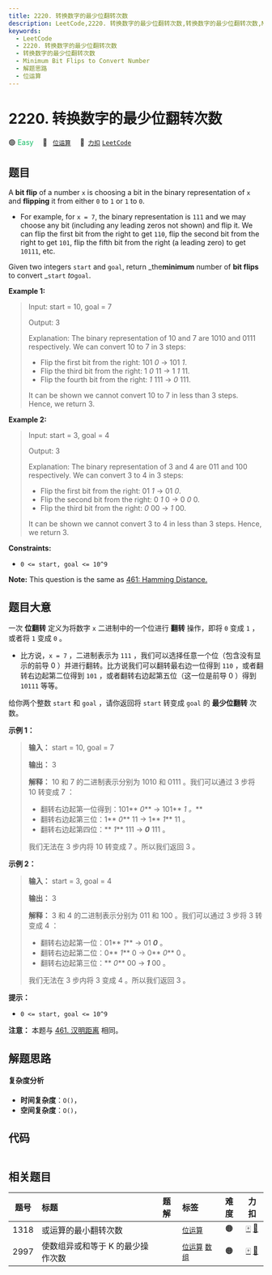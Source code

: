 ```yaml
---
title: 2220. 转换数字的最少位翻转次数
description: LeetCode,2220. 转换数字的最少位翻转次数,转换数字的最少位翻转次数,Minimum Bit Flips to Convert Number,解题思路,位运算
keywords:
  - LeetCode
  - 2220. 转换数字的最少位翻转次数
  - 转换数字的最少位翻转次数
  - Minimum Bit Flips to Convert Number
  - 解题思路
  - 位运算
---
```


# 2220. 转换数字的最少位翻转次数

🟢 <font color=#15bd66>Easy</font>&emsp; 🔖&ensp; [`位运算`](/tag/bit-manipulation.md)&emsp; 🔗&ensp;[`力扣`](https://leetcode.cn/problems/minimum-bit-flips-to-convert-number) [`LeetCode`](https://leetcode.com/problems/minimum-bit-flips-to-convert-number)

## 题目

A **bit flip** of a number `x` is choosing a bit in the binary representation
of `x` and **flipping** it from either `0` to `1` or `1` to `0`.

  * For example, for `x = 7`, the binary representation is `111` and we may choose any bit (including any leading zeros not shown) and flip it. We can flip the first bit from the right to get `110`, flip the second bit from the right to get `101`, flip the fifth bit from the right (a leading zero) to get `10111`, etc.

Given two integers `start` and `goal`, return _the**minimum** number of **bit
flips** to convert _`start` _to_`goal`.



**Example 1:**

> Input: start = 10, goal = 7
> 
> Output: 3
> 
> Explanation: The binary representation of 10 and 7 are 1010 and 0111 respectively. We can convert 10 to 7 in 3 steps:
> - Flip the first bit from the right: 101 _0_ -> 101 _1_.
> - Flip the third bit from the right: 1 _0_ 11 -> 1 _1_ 11.
> - Flip the fourth bit from the right: _1_ 111 -> _0_ 111.
> 
> It can be shown we cannot convert 10 to 7 in less than 3 steps. Hence, we return 3.

**Example 2:**

> Input: start = 3, goal = 4
> 
> Output: 3
> 
> Explanation: The binary representation of 3 and 4 are 011 and 100 respectively. We can convert 3 to 4 in 3 steps:
> - Flip the first bit from the right: 01 _1_ -> 01 _0_.
> - Flip the second bit from the right: 0 _1_ 0 -> 0 _0_ 0.
> - Flip the third bit from the right: _0_ 00 -> _1_ 00.
> 
> It can be shown we cannot convert 3 to 4 in less than 3 steps. Hence, we return 3.

**Constraints:**

  * `0 <= start, goal <= 10^9`



**Note:** This question is the same as [461: Hamming
Distance.](https://leetcode.com/problems/hamming-distance/description/)


## 题目大意

一次 **位翻转**  定义为将数字 `x` 二进制中的一个位进行 **翻转**  操作，即将 `0` 变成 `1` ，或者将 `1` 变成 `0` 。

  * 比方说，`x = 7` ，二进制表示为 `111` ，我们可以选择任意一个位（包含没有显示的前导 0 ）并进行翻转。比方说我们可以翻转最右边一位得到 `110` ，或者翻转右边起第二位得到 `101` ，或者翻转右边起第五位（这一位是前导 0 ）得到 `10111` 等等。

给你两个整数 `start` 和 `goal` ，请你返回将 `start` 转变成 `goal` 的 **最少位翻转**  次数。



**示例 1：**

> 
> 
> 
> 
> 
> **输入：** start = 10, goal = 7
> 
> **输出：** 3
> 
> **解释：** 10 和 7 的二进制表示分别为 1010 和 0111 。我们可以通过 3 步将 10 转变成 7 ：
> - 翻转右边起第一位得到：101** _0_** -> 101** _1 。_**
> - 翻转右边起第三位：1** _0_** 11 -> 1** _1_** 11 。
> - 翻转右边起第四位：** _1_** 111 -> **_0_** 111 。
> 
> 我们无法在 3 步内将 10 转变成 7 。所以我们返回 3 。

**示例 2：**

> 
> 
> 
> 
> 
> **输入：** start = 3, goal = 4
> 
> **输出：** 3
> 
> **解释：** 3 和 4 的二进制表示分别为 011 和 100 。我们可以通过 3 步将 3 转变成 4 ：
> - 翻转右边起第一位：01** _1_** -> 01 _**0**_ 。
> - 翻转右边起第二位：0** _1_** 0 -> 0** _0_** 0 。
> - 翻转右边起第三位：** _0_** 00 -> **_1_** 00 。
> 
> 我们无法在 3 步内将 3 变成 4 。所以我们返回 3 。
> 
> 



**提示：**

  * `0 <= start, goal <= 10^9`



**注意：** 本题与 [461\. 汉明距离](https://leetcode.cn/problems/hamming-distance/) 相同。


## 解题思路

#### 复杂度分析

- **时间复杂度**：`O()`，
- **空间复杂度**：`O()`，

## 代码

```javascript

```

## 相关题目

<!-- prettier-ignore -->
| 题号 | 标题 | 题解 | 标签 | 难度 | 力扣 |
| :------: | :------ | :------: | :------ | :------: | :------: |
| 1318 | 或运算的最小翻转次数 |  |  [`位运算`](/tag/bit-manipulation.md) | 🟠 | [🀄️](https://leetcode.cn/problems/minimum-flips-to-make-a-or-b-equal-to-c) [🔗](https://leetcode.com/problems/minimum-flips-to-make-a-or-b-equal-to-c) |
| 2997 | 使数组异或和等于 K 的最少操作次数 |  |  [`位运算`](/tag/bit-manipulation.md) [`数组`](/tag/array.md) | 🟠 | [🀄️](https://leetcode.cn/problems/minimum-number-of-operations-to-make-array-xor-equal-to-k) [🔗](https://leetcode.com/problems/minimum-number-of-operations-to-make-array-xor-equal-to-k) |
